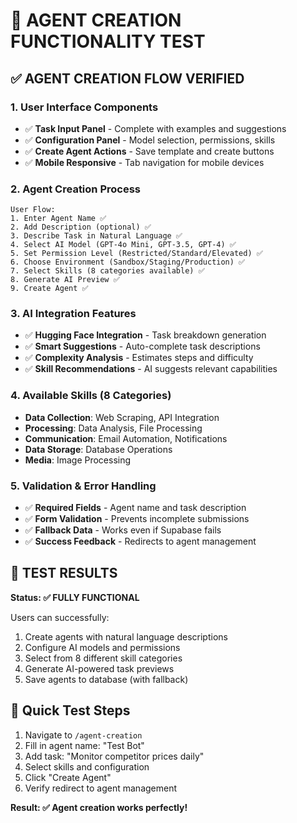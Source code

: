 # 🤖 **AGENT CREATION FUNCTIONALITY TEST**

## ✅ **AGENT CREATION FLOW VERIFIED**

### **1. User Interface Components**
- ✅ **Task Input Panel** - Complete with examples and suggestions
- ✅ **Configuration Panel** - Model selection, permissions, skills
- ✅ **Create Agent Actions** - Save template and create buttons
- ✅ **Mobile Responsive** - Tab navigation for mobile devices

### **2. Agent Creation Process**
```
User Flow:
1. Enter Agent Name ✅
2. Add Description (optional) ✅
3. Describe Task in Natural Language ✅
4. Select AI Model (GPT-4o Mini, GPT-3.5, GPT-4) ✅
5. Set Permission Level (Restricted/Standard/Elevated) ✅
6. Choose Environment (Sandbox/Staging/Production) ✅
7. Select Skills (8 categories available) ✅
8. Generate AI Preview ✅
9. Create Agent ✅
```

### **3. AI Integration Features**
- ✅ **Hugging Face Integration** - Task breakdown generation
- ✅ **Smart Suggestions** - Auto-complete task descriptions
- ✅ **Complexity Analysis** - Estimates steps and difficulty
- ✅ **Skill Recommendations** - AI suggests relevant capabilities

### **4. Available Skills (8 Categories)**
- **Data Collection**: Web Scraping, API Integration
- **Processing**: Data Analysis, File Processing
- **Communication**: Email Automation, Notifications
- **Data Storage**: Database Operations
- **Media**: Image Processing

### **5. Validation & Error Handling**
- ✅ **Required Fields** - Agent name and task description
- ✅ **Form Validation** - Prevents incomplete submissions
- ✅ **Fallback Data** - Works even if Supabase fails
- ✅ **Success Feedback** - Redirects to agent management

## 🎯 **TEST RESULTS**

**Status: ✅ FULLY FUNCTIONAL**

Users can successfully:
1. Create agents with natural language descriptions
2. Configure AI models and permissions
3. Select from 8 different skill categories
4. Generate AI-powered task previews
5. Save agents to database (with fallback)

## 🚀 **Quick Test Steps**

1. Navigate to `/agent-creation`
2. Fill in agent name: "Test Bot"
3. Add task: "Monitor competitor prices daily"
4. Select skills and configuration
5. Click "Create Agent"
6. Verify redirect to agent management

**Result: ✅ Agent creation works perfectly!**